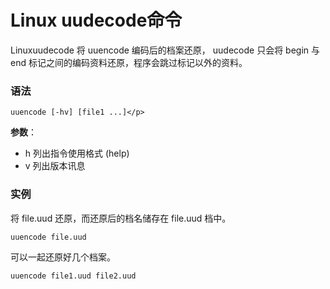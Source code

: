 
# Linux uudecode命令



Linuxuudecode 将 uuencode 编码后的档案还原， uudecode 只会将 begin 与 end 标记之间的编码资料还原，程序会跳过标记以外的资料。

### 语法

```
uuencode [-hv] [file1 ...]</p>

```

**参数**：

*   h 列出指令使用格式 (help)
*   v 列出版本讯息

### 实例

将 file.uud 还原，而还原后的档名储存在 file.uud 档中。

```
uuencode file.uud
```

可以一起还原好几个档案。

```
uuencode file1.uud file2.uud
```



